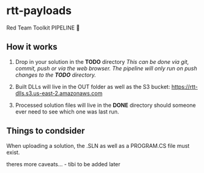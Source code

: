 # rtt-payloads
Red Team Toolkit PIPELINE :rocket:


## How it works

1. Drop in your solution in the **TODO** directory
    *This can be done via git, commit, push or via the web browser.*
    *The pipeline will only run on push changes to the **TODO** directory.*

2. Built DLLs will live in the OUT folder as well as the S3 bucket: https://rtt-dlls.s3.us-east-2.amazonaws.com

3. Processed solution files will live in the **DONE** directory should someone ever need to see which one was last run.


## Things to condsider
When uploading a solution, the .SLN as well as a PROGRAM.CS file must exist.

theres more caveats... - tibi
to be added later
